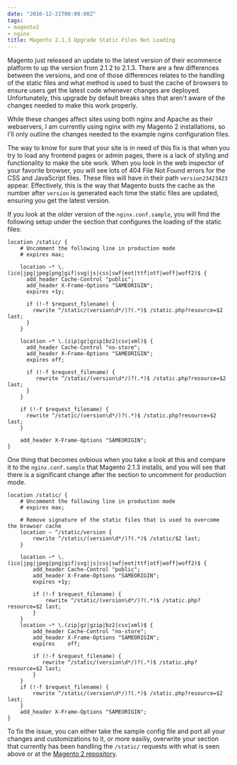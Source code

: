 ```yaml
---
date: "2016-12-21T00:00:00Z"
tags:
- magento2
- nginx
title: Magento 2.1.3 Upgrade Static Files Not Loading
---
```

Magento just released an update to the latest version of their ecommerce platform to up the version from 2.1.2 to 2.1.3. There are a few differences between the versions, and one of those differences relates to the handling of the static files and what method is used to bust the cache of browsers to ensure users get the latest code whenever changes are deployed. Unfortunately, this upgrade by default breaks sites that aren't aware of the changes needed to make this work properly.

While these changes affect sites using both nginx and Apache as their webservers, I am currently using nginx with my Magento 2 installations, so I'll only outline the changes needed to the example nginx configuration files.

The way to know for sure that your site is in need of this fix is that when you try to load any frontend pages or admin pages, there is a lack of styling and functionality to make the site work. When you look in the web inspector of your favorite browser, you will see lots of 404 File Not Found errors for the CSS and JavaScript files. These files will have in their path `version23423423` appear. Effectively, this is the way that Magento busts the cache as the number after `version` is generated each time the static files are updated, ensuring you get the latest version.

If you look at the older version of the `nginx.conf.sample`, you will find the following setup under the section that configures the loading of the static files:

```nginx
location /static/ {
    # Uncomment the following line in production mode
    # expires max;

    location ~* \.(ico|jpg|jpeg|png|gif|svg|js|css|swf|eot|ttf|otf|woff|woff2)$ {
      add_header Cache-Control "public";
      add_header X-Frame-Options "SAMEORIGIN";
      expires +1y;

      if (!-f $request_filename) {
        rewrite ^/static/(version\d*/)?(.*)$ /static.php?resource=$2 last;
      }
    }

    location ~* \.(zip|gz|gzip|bz2|csv|xml)$ {
      add_header Cache-Control "no-store";
      add_header X-Frame-Options "SAMEORIGIN";
      expires off;

      if (!-f $request_filename) {
         rewrite ^/static/(version\d*/)?(.*)$ /static.php?resource=$2 last;
      }
    }

    if (!-f $request_filename) {
      rewrite ^/static/(version\d*/)?(.*)$ /static.php?resource=$2 last;
    }

    add_header X-Frame-Options "SAMEORIGIN";
}
```

One thing that becomes ovbious when you take a look at this and compare it to the `nginx.conf.sample` that Magento 2.1.3 installs, and you will see that there is a significant change after the section to uncomment for production mode.

```nginx
location /static/ {
    # Uncomment the following line in production mode
    # expires max;

    # Remove signature of the static files that is used to overcome the browser cache
    location ~ ^/static/version {
        rewrite ^/static/(version\d*/)?(.*)$ /static/$2 last;
    }

    location ~* \.(ico|jpg|jpeg|png|gif|svg|js|css|swf|eot|ttf|otf|woff|woff2)$ {
        add_header Cache-Control "public";
        add_header X-Frame-Options "SAMEORIGIN";
        expires +1y;

        if (!-f $request_filename) {
            rewrite ^/static/(version\d*/)?(.*)$ /static.php?resource=$2 last;
        }
    }
    location ~* \.(zip|gz|gzip|bz2|csv|xml)$ {
        add_header Cache-Control "no-store";
        add_header X-Frame-Options "SAMEORIGIN";
        expires    off;

        if (!-f $request_filename) {
           rewrite ^/static/(version\d*/)?(.*)$ /static.php?resource=$2 last;
        }
    }
    if (!-f $request_filename) {
        rewrite ^/static/(version\d*/)?(.*)$ /static.php?resource=$2 last;
    }
    add_header X-Frame-Options "SAMEORIGIN";
}
```

To fix the issue, you can either take the sample config file and port all your changes and customizations to it, or more easiliy, overwrite your section that currently has been handling the `/static/` requests with what is seen above or at the [Magento 2 repository](https://github.com/magento/magento2/blob/2.1/nginx.conf.sample).
